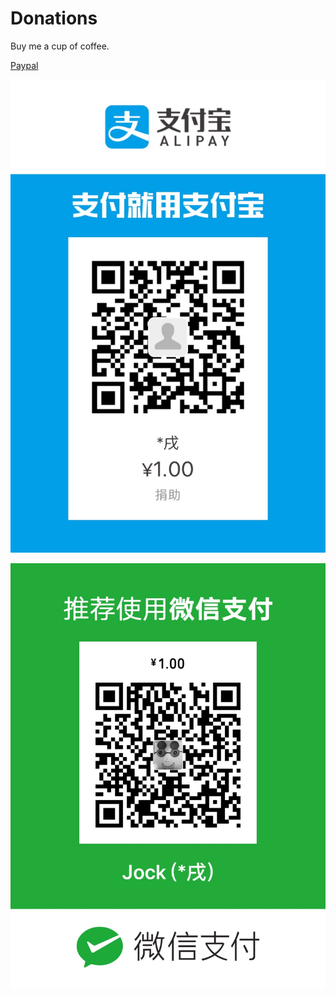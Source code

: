 # Donations
Buy me a cup of coffee.

[Paypal](https://www.paypal.me/jockli)

![Alipay](images/alipay.jpg)

![Wechat](images/wechatpay.jpg)
